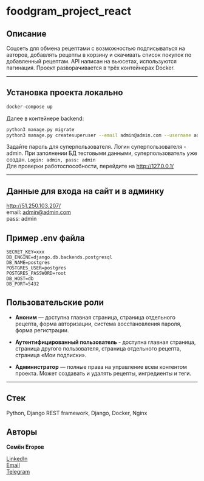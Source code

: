 # foodgram_project_react

## Описание

Соцсеть для обмена рецептами с возможностью подписываться на авторов, добавлять рецепты в корзину и скачивать список покупок по добавленный рецептам. API написан на вьюсетах, используются пагинация. Проект разворачивается в трёх контейнерах Docker.
***
## Установка проекта локально

```bash
docker-compose up
```
Далее в контейнере backend:

```bash
python3 manage.py migrate
python3 manage.py createsuperuser --email admin@admin.com --username admin -v 3
```
Задайте пароль для суперпользователя. Логин суперпользователя - admin. При заполнении БД тестовыми данными, суперпользователь уже создан. `Login: admin, pass: admin`  
Для проверки работоспособности, перейдите на http://127.0.0.1/
***

## Данные для входа на сайт и в админку
http://51.250.103.207/  
email:  admin@admin.com  
pass:   admin

## Пример .env файла

```
SECRET_KEY=xxx
DB_ENGINE=django.db.backends.postgresql
DB_NAME=postgres
POSTGRES_USER=postgres
POSTGRES_PASSWORD=root
DB_HOST=db
DB_PORT=5432
```

## Пользовательские роли

- **Аноним** — доступна главная страница, страница отдельного рецепта, форма авторизации, система восстановления пароля, форма регистрации.

- **Аутентифицированный пользователь** - доступна главная страница, страница другого пользователя, страница отдельного рецепта, страница «Мои подписки».

- **Администратор** — полные права на управление всем контентом проекта. Может создавать и удалять рецепты, ингредиенты и теги.
***

## Стек

Python, Django REST framework, Django, Docker, Nginx

## Авторы

**Семён Егоров**

[LinkedIn](https://www.linkedin.com/in/simonegorov/)  
[Email](simon.egorov.job@gmail.com)  
[Telegram](https://t.me/SamePersoon)
